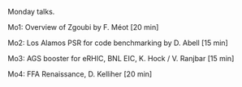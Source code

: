 Monday talks.

Mo1: Overview of Zgoubi by F. Méot [20 min]

Mo2: Los Alamos PSR for code benchmarking by D. Abell [15 min]

Mo3: AGS booster for eRHIC, BNL EIC, K. Hock / V. Ranjbar [15 min]

Mo4: FFA Renaissance, D. Kelliher [20 min]
